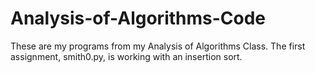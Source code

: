 # Analysis-of-Algorithms-Code
These are my programs from my Analysis of Algorithms Class. 
The first assignment, smith0.py, is working with an insertion sort. 
